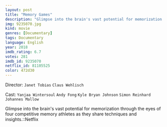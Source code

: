 ```yaml
---
layout: post
title: "Memory Games"
description: "Glimpse into the brain's vast potential for memorization through the eyes of four competitive memory athletes as they share techniques and insights.::Netflix.."
img: 9235070.jpg
kind: movie
genres: [Documentary]
tags: Documentary 
language: English
year: 2018
imdb_rating: 6.7
votes: 281
imdb_id: 9235070
netflix_id: 81105525
color: 472d30
---
```

Director: `Janet Tobias` `Claus Wehlisch`  

Cast: `Yanjaa Wintersoul` `Andy Fong` `Kyle Bryan Johnson` `Simon Reinhard` `Johannes Mallow` 

Glimpse into the brain's vast potential for memorization through the eyes of four competitive memory athletes as they share techniques and insights.::Netflix